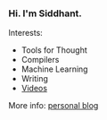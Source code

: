 ### Hi. I'm Siddhant.

Interests:
- Tools for Thought
- Compilers
- Machine Learning
- Writing
- [Videos](https://youtube.com/c/SiddhantDubey)

More info: [personal blog](https://siddubey.com/)
